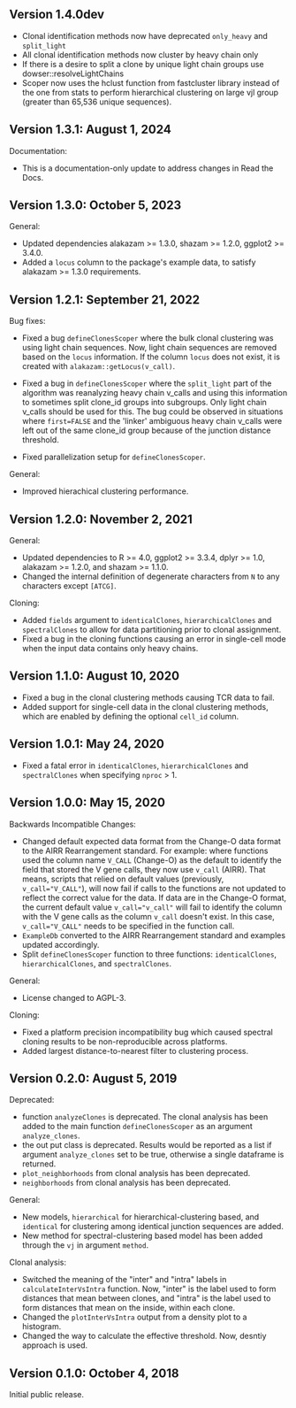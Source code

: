 Version 1.4.0dev
-------------------------------------------------------------------------------

+ Clonal identification methods now have deprecated `only_heavy` and `split_light`
+ All clonal identification methods now cluster by heavy chain only
+ If there is a desire to split a clone by unique light chain groups use dowser::resolveLightChains
+ Scoper now uses the hclust function from fastcluster library instead of the one from stats to perform  hierarchical clustering on large vjl group (greater than 65,536 unique sequences). 

Version 1.3.1: August 1, 2024
-------------------------------------------------------------------------------

Documentation:

+ This is a documentation-only update to address changes in Read the Docs.

Version 1.3.0: October 5, 2023
-------------------------------------------------------------------------------

General:

+ Updated dependencies alakazam >= 1.3.0, shazam >= 1.2.0, ggplot2 >= 3.4.0.
+ Added a `locus` column to the package's example data, to satisfy 
  alakazam >= 1.3.0 requirements.

Version 1.2.1: September 21, 2022
-------------------------------------------------------------------------------

Bug fixes:

+ Fixed a bug `defineClonesScoper` where the bulk clonal clustering was using 
  light chain sequences. Now, light chain sequences are removed based on the 
  `locus` information. If the column `locus` does not exist, it is created with
  `alakazam::getLocus(v_call)`.
 
+ Fixed a bug in `defineClonesScoper` where the `split_light` part of the 
  algorithm was reanalyzing heavy chain v_calls and using this information to 
  sometimes split clone_id groups into subgroups. Only light chain v_calls 
  should be used for this. The bug could be observed in situations where 
  `first=FALSE` and the 'linker' ambiguous heavy chain v_calls were left out of 
  the same clone_id group because of the junction distance threshold.
  
+ Fixed parallelization setup for `defineClonesScoper`.

General:

+ Improved hierachical clustering performance. 
  
Version 1.2.0: November 2, 2021
-------------------------------------------------------------------------------

General:

+ Updated dependencies to R >= 4.0, ggplot2 >= 3.3.4, dplyr >= 1.0, 
  alakazam >= 1.2.0, and shazam >= 1.1.0.
+ Changed the internal definition of degenerate characters from `N` to any 
  characters except `[ATCG]`.

Cloning:

+ Added `fields` argument to `identicalClones`, `hierarchicalClones` and 
  `spectralClones` to allow for data partitioning prior to clonal assignment.
+ Fixed a bug in the cloning functions causing an error in single-cell mode 
  when the input data contains only heavy chains.
  

Version 1.1.0: August 10, 2020
-------------------------------------------------------------------------------

+ Fixed a bug in the clonal clustering methods causing TCR data to fail.
+ Added support for single-cell data in the clonal clustering methods, which
  are enabled by defining the optional `cell_id` column.


Version 1.0.1: May 24, 2020
-------------------------------------------------------------------------------

+ Fixed a fatal error in `identicalClones`, `hierarchicalClones` and 
  `spectralClones` when specifying `nproc` > 1.
  
  
Version 1.0.0: May 15, 2020
-------------------------------------------------------------------------------

Backwards Incompatible Changes:

+ Changed default expected data format from the Change-O data format to the
  AIRR Rearrangement standard. For example: where functions used the column 
  name `V_CALL` (Change-O) as the default to identify the field that stored 
  the V gene calls, they now use `v_call` (AIRR). That means, scripts that 
  relied on default values (previously, `v_call="V_CALL"`), will now fail if 
  calls to the functions are not updated to reflect the correct value for the 
  data. If data are in the Change-O format, the current default value 
  `v_call="v_call"` will fail to identify the column with the V gene calls
  as the column `v_call` doesn't exist. In this case, `v_call="V_CALL"` needs 
  to be specified in the function call.
+ `ExampleDb` converted to the AIRR Rearrangement standard and examples updated 
  accordingly.
+ Split `defineClonesScoper` function to three functions: `identicalClones`, 
  `hierarchicalClones`, and `spectralClones`.
  
General:

+ License changed to AGPL-3.

Cloning:

+ Fixed a platform precision incompatibility bug which caused spectral cloning
  results to be non-reproducible across platforms.
+ Added largest distance-to-nearest filter to clustering process.


Version 0.2.0:  August 5, 2019
-------------------------------------------------------------------------------

Deprecated:

+ function `analyzeClones` is deprecated. The clonal analysis has been added 
  to the main function `defineClonesScoper` as an argument `analyze_clones`. 
+ the out put class is deprecated. Results would be reported as a list if 
  argument `analyze_clones` set to be true, otherwise a single dataframe is
  returned.
+ `plot_neighborhoods` from clonal analysis has been deprecated.
+ `neighborhoods` from clonal analysis has been deprecated.

General:

+ New models, `hierarchical` for hierarchical-clustering based, and `identical` 
  for clustering among identical junction sequences are added. 
+ New method for spectral-clustering based model has been added through the 
  `vj` in argument `method`.

Clonal analysis:

+ Switched the meaning of the "inter" and "intra" labels in 
  `calculateInterVsIntra` function. Now, "inter" is the label used to form 
  distances that mean between clones, and "intra" is the label used to form 
  distances that mean on the inside, within each clone.
+ Changed the `plotInterVsIntra` output from a density plot to a histogram.
+ Changed the way to calculate the effective threshold. Now, desntiy approach 
  is used.
    

Version 0.1.0:  October 4, 2018
-------------------------------------------------------------------------------

Initial public release.
